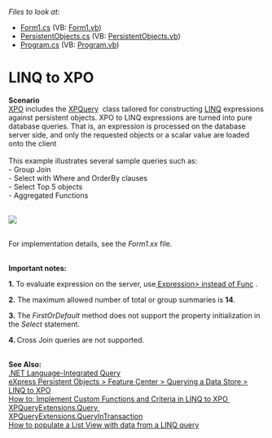 <!-- default file list -->
*Files to look at*:

* [Form1.cs](./CS/Form1.cs) (VB: [Form1.vb](./VB/Form1.vb))
* [PersistentObjects.cs](./CS/PersistentObjects.cs) (VB: [PersistentObjects.vb](./VB/PersistentObjects.vb))
* [Program.cs](./CS/Program.cs) (VB: [Program.vb](./VB/Program.vb))
<!-- default file list end -->
# LINQ to XPO


<p><strong>Scenario</strong><br /><a href="https://documentation.devexpress.com/#XPO/CustomDocument1998">XPO</a> includes the<em> </em><a href="https://documentation.devexpress.com/#XPO/clsDevExpressXpoXPQuery%7eT%7etopic">XPQuery<T></a>  class tailored for constructing <a href="http://msdn.microsoft.com/en-us/library/vstudio/bb397926.aspx">LINQ</a> expressions against persistent objects. XPO to LINQ expressions are turned into pure database queries. That is, an expression is processed on the database server side, and only the requested objects or a scalar value are loaded onto the client<br /><br />This example illustrates several sample queries such as:<br />- Group Join<br />- Select with Where and OrderBy clauses<br />- Select Top 5 objects <br />- Aggregated Functions</p>
<p><br /><img src="https://raw.githubusercontent.com/DevExpress-Examples/linq-to-xpo-e642/8.2.6+/media/c0d05f92-2d23-11e4-80b8-00155d624807.png"><br /><br /></p>
<p>For implementation details, see the <em>Form1.xx </em>file.<br /><br /></p>
<p><strong>Important notes:<br /></strong></p>
<p><strong>1.</strong> To evaluate expression on the server, use<a href="http://stackoverflow.com/questions/793571/why-would-you-use-expressionfunct-rather-than-funct"> Expression<Func<T>> instead of Func<T></a> . </p>
<p><strong>2.</strong> The maximum allowed number of total or group summaries is <strong>14</strong>.</p>
<p><strong>3.</strong> The <em>FirstOrDefault </em>method does not support the property initialization in the <em>Select </em>statement.</p>
<p><strong>4. </strong>Cross Join<em> </em>queries are not supported.<br /><br /></p>
<p><strong>See Also:<br /></strong><a href="http://msdn2.microsoft.com/en-us/library/bb308959.aspx">.NET Language-Integrated Query</a> <br /><a href="https://documentation.devexpress.com/#XPO/CustomDocument4060">eXpress Persistent Objects > Feature Center > Querying a Data Store > LINQ to XPO</a><br /><a href="https://documentation.devexpress.com/#XPO/CustomDocument9948">How to: Implement Custom Functions and Criteria in LINQ to XPO </a> <br /><a href="https://documentation.devexpress.com/#XPO/DevExpressXpoXPQueryExtensions_Query[T]topic">XPQueryExtensions.Query<T> </a> <br /><a href="https://documentation.devexpress.com/XPO/DevExpressXpoXPQueryExtensions_QueryInTransaction[T]topic.aspx">XPQueryExtensions.QueryInTransaction<T></a> <br /><a href="https://www.devexpress.com/Support/Center/p/E859">How to populate a List View with data from a LINQ query</a></p>

<br/>


